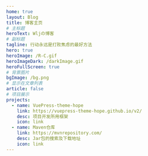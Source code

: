 ```yaml
---
home: true
layout: Blog
title: 博客主页
# 主标题
heroText: Wljの博客
# 副标题
tagline: 行动永远是打败焦虑的最好方法
hero: true
heroImage: /R-C.gif
heroImageDark: /darkImage.gif
heroFullScreen: true
# 背景图片
bgImage: /bg.png
# 显示在文章列表
article: false
# 项目展示
projects:
  - name: VuePress-theme-hope
    link: https://vuepress-theme-hope.github.io/v2/
    desc: 项目开发所用框架
    icon: link
  - name: Maven仓库
    link: https://mvnrepository.com/
    desc: Jar包的搜索及下载地址
    icon: link
---
```

